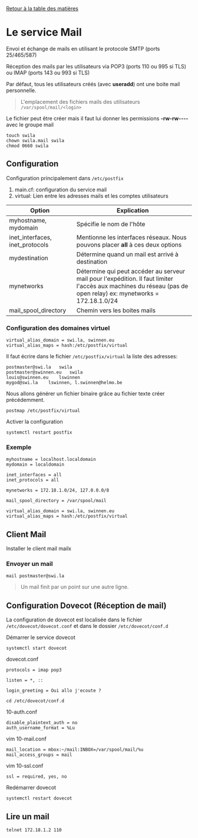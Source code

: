 [Retour à la table des matières](../README.md)

# Le service Mail

Envoi et échange de mails en utilisant le protocole SMTP (ports 25/465/587)

Réception des mails par les utilisateurs via POP3 (ports 110 ou 995 si TLS) ou IMAP (ports 143 ou 993 si TLS)

Par défaut, tous les utilisateurs créés (avec **useradd**) ont une boite mail personnelle.

> L'emplacement des fichiers mails des utilisateurs `/var/spool/mail/<login>`

Le fichier peut être créer mais il faut lui donner les permissions **-rw-rw----** avec le groupe mail

```
touch swila
chown swila.mail swila
chmod 0660 swila
```

## Configuration

Configuration principalement dans `/etc/postfix`

1. main.cf: configuration du service mail
2. virtual: Lien entre les adresses mails et les comptes utilisateurs

| Option | Explication |
| - | - |
| myhostname, mydomain | Spécifie le nom de l'hôte |
| inet_interfaces, inet_protocols | Mentionne les interfaces réseaux. Nous pouvons placer **all** à ces deux options |
| mydestination | Détermine quand un mail est arrivé à destination |
| mynetworks | Détermine qui peut accéder au serveur mail pour l'expédition. Il faut limiter l'accès aux machines du réseau (pas de open relay) ex: mynetworks = 172.18.1.0/24 |
| mail_spool_directory | Chemin vers les boites mails |

### Configuration des domaines virtuel

```
virtual_alias_domain = swi.la, swinnen.eu
virtual_alias_maps = hash:/etc/postfix/virtual
```

Il faut écrire dans le fichier `/etc/postfix/virtual` la liste des adresses:

```
postmaster@swi.la   swila
postmaster@swinnen.eu   swila
louis@swinnen.eu    lswinnen
mygod@swi.la    lswinnen, l.swinnen@helmo.be
```

Nous allons générer un fichier binaire grâce au fichier texte créer précédemment.

```
postmap /etc/postfix/virtual
```

Activer la configuration

```
systemctl restart postfix
```

### Exemple

```
myhostname = localhost.localdomain
mydomain = localdomain

inet_interfaces = all
inet_protocols = all

mynetworks = 172.18.1.0/24, 127.0.0.0/8

mail_spool_directory = /var/spool/mail

virtual_alias_domain = swi.la, swinnen.eu
virtual_alias_maps = hash:/etc/postfix/virtual
```

## Client Mail

Installer le client mail mailx

### Envoyer un mail

```
mail postmaster@swi.la
```

> Un mail finit par un point sur une autre ligne.

## Configuration Dovecot (Réception de mail)

La configuration de dovecot est localisée dans le fichier `/etc/dovecot/dovecot.conf` et dans le dossier `/etc/dovecot/conf.d`

Démarrer le service dovecot

```
systemctl start dovecot
```

dovecot.conf

```
protocols = imap pop3

listen = *, ::

login_greeting = Oui allo j'ecoute ?
```

```
cd /etc/dovecot/conf.d
```

10-auth.conf

```
disable_plaintext_auth = no
auth_username_format = %Lu
```

vim 10-mail.conf

```
mail_location = mbox:~/mail:INBOX=/var/spool/mail/%u
mail_access_groups = mail
```

vim 10-ssl.conf

```
ssl = required, yes, no
```

Redémarrer dovecot

```
systemctl restart dovecot
```

## Lire un mail

```
telnet 172.18.1.2 110
```